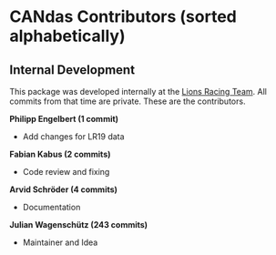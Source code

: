 # CANdas Contributors (sorted alphabetically)

## Internal Development

This package was developed internally at the [Lions Racing Team](lionsracing.de). All commits from that time are private. These are the contributors.

**Philipp Engelbert (1 commit)**

- Add changes for LR19 data

**Fabian Kabus (2 commits)**

- Code review and fixing

**Arvid Schröder (4 commits)**

- Documentation

**Julian Wagenschütz (243 commits)**

- Maintainer and Idea